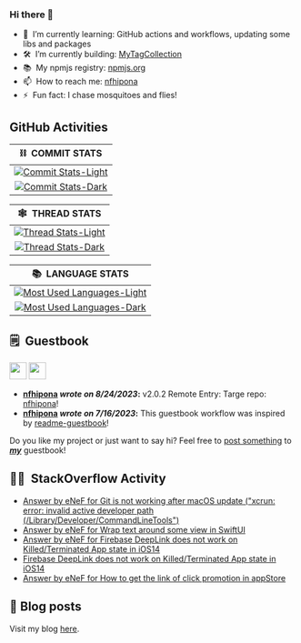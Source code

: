 ### Hi there 👋

<!--
**nfhipona/nfhipona** is a ✨ _special_ ✨ repository because its `README.md` (this file) appears on your GitHub profile.

Here are some ideas to get you started:

- 🔭 I’m currently working on ...
- 🌱 I’m currently learning ...
- 👯 I’m looking to collaborate on ...
- 🤔 I’m looking for help with ...
- 💬 Ask me about ...
- 📫 How to reach me: ...
- 😄 Pronouns: ...
- ⚡ Fun fact: ...
-->

- 🌱 &nbsp;I’m currently learning: GitHub actions and workflows, updating some libs and packages
- 🛠️ &nbsp;I’m currently building: [MyTagCollection](https://github.com/nfhipona/MyTagCollection)
- 📚 &nbsp;My npmjs registry: [npmjs.org](https://www.npmjs.com/~nfhipona)
- 📫 &nbsp;How to reach me: [nfhipona](mailto:github.oet1k@passmail.com)
- ⚡ &nbsp;Fun fact: I chase mosquitoes and flies!


## GitHub Activities

| **⛓️ &nbsp;COMMIT STATS** |
| :-----------------------: |
| [![Commit Stats-Light](https://github-readme-stats.vercel.app/api?username=nfhipona&show_icons=true&theme=graywhite&rank_icon=default&hide=issues&show=reviews&hide_title=true&card_width=600px#gh-light-mode-only)](https://github.com/anuraghazra/github-readme-stats#gh-light-mode-only)
[![Commit Stats-Dark](https://github-readme-stats.vercel.app/api?username=nfhipona&show_icons=true&theme=tokyonight&rank_icon=default&hide=issues&show=reviews&hide_title=true&card_width=600px#gh-dark-mode-only)](https://github.com/anuraghazra/github-readme-stats#gh-dark-mode-only) |

| **🕸️ &nbsp;THREAD STATS** |
| :-----------------------: |
| [![Thread Stats-Light](https://github-readme-stats.vercel.app/api?username=nfhipona&show_icons=true&theme=graywhite&rank_icon=percentile&include_all_commits=true&hide=stars,prs,contribs&show=discussions_started,discussions_answered&hide_title=true&card_width=600px#gh-light-mode-only)](https://github.com/anuraghazra/github-readme-stats#gh-light-mode-only)
[![Thread Stats-Dark](https://github-readme-stats.vercel.app/api?username=nfhipona&show_icons=true&theme=tokyonight&rank_icon=percentile&include_all_commits=true&hide=stars,prs,contribs&show=discussions_started,discussions_answered&hide_title=true&card_width=600px#gh-dark-mode-only)](https://github.com/anuraghazra/github-readme-stats#gh-dark-mode-only) |

| **📚 &nbsp;LANGUAGE STATS** |
| :-------------------------: |
| [![Most Used Languages-Light](https://github-readme-stats.vercel.app/api/top-langs/?username=nfhipona&layout=pie&theme=tokyonight&hide_title=true&card_width=600px#gh-light-mode-only)](https://github.com/anuraghazra/github-readme-stats#gh-light-mode-only)
[![Most Used Languages-Dark](https://github-readme-stats.vercel.app/api/top-langs/?username=nfhipona&layout=pie&theme=tokyonight&hide_title=true&card_width=600px#gh-dark-mode-only)](https://github.com/anuraghazra/github-readme-stats#gh-dark-mode-only) |


## 🗒 &nbsp;Guestbook
<!--START_SECTION:guestbook-section-->
<a href="https://github.com/nfhipona"><img src="https://private-avatars.githubusercontent.com/u/8805997?jwt=eyJhbGciOiJIUzI1NiIsInR5cCI6IkpXVCJ9.eyJpc3MiOiJnaXRodWIuY29tIiwiYXVkIjoicmF3LmdpdGh1YnVzZXJjb250ZW50LmNvbSIsImtleSI6ImtleTEiLCJleHAiOjE3MzQ2MjcyNDAsIm5iZiI6MTczNDYyNjA0MCwicGF0aCI6Ii91Lzg4MDU5OTcifQ.yBxfXUVwqmR_Gawctn_UQJJQXs5-99ZG5WZovHqNjbA&u=d6fb3a2c496478891b79f99be1ab40bf2c014426&v=4" height="30"/></a> <a href="https://github.com/nfhipona"><img src="https://private-avatars.githubusercontent.com/u/8805997?jwt=eyJhbGciOiJIUzI1NiIsInR5cCI6IkpXVCJ9.eyJpc3MiOiJnaXRodWIuY29tIiwiYXVkIjoicmF3LmdpdGh1YnVzZXJjb250ZW50LmNvbSIsImtleSI6ImtleTEiLCJleHAiOjE3MzQ2MjcyNDAsIm5iZiI6MTczNDYyNjA0MCwicGF0aCI6Ii91Lzg4MDU5OTcifQ.yBxfXUVwqmR_Gawctn_UQJJQXs5-99ZG5WZovHqNjbA&u=d6fb3a2c496478891b79f99be1ab40bf2c014426&v=4" height="30"/></a>

* **[nfhipona](https://github.com/nfhipona) *wrote on 8/24/2023*:** v2.0.2 Remote Entry: Targe repo: [nfhipona](https://github.com/nfhipona/nfhipona)!
* **[nfhipona](https://github.com/nfhipona) *wrote on 7/16/2023*:** This guestbook workflow was inspired by [readme-guestbook](https://github.com/muety/readme-guestbook)!

Do you like my project or just want to say hi? Feel free to [post something](https://github.com/nfhipona/nfhipona.github.io/issues/new?title=GUEST_BOOK_ENTRY) to ***[my](https://github.com/nfhipona)*** guestbook!
<!--END_SECTION:guestbook-section-->


## 👨‍💻 &nbsp;StackOverflow Activity
<!-- STACKOVERFLOW:START -->
- [Answer by eNeF for Git is not working after macOS update &lpar;&quot;xcrun: error: invalid active developer path &lpar;/Library/Developer/CommandLineTools&quot;&rpar;](https://stackoverflow.com/questions/52522565/git-is-not-working-after-macos-update-xcrun-error-invalid-active-developer-p/74202111#74202111)
- [Answer by eNeF for Wrap text around some view in SwiftUI](https://stackoverflow.com/questions/64494344/wrap-text-around-some-view-in-swiftui/72541003#72541003)
- [Answer by eNeF for Firebase DeepLink does not work on Killed/Terminated App state in iOS14](https://stackoverflow.com/questions/65929749/firebase-deeplink-does-not-work-on-killed-terminated-app-state-in-ios14/66152222#66152222)
- [Firebase DeepLink does not work on Killed/Terminated App state in iOS14](https://stackoverflow.com/questions/65929749/firebase-deeplink-does-not-work-on-killed-terminated-app-state-in-ios14)
- [Answer by eNeF for How to get the link of click promotion in appStore](https://stackoverflow.com/questions/65622402/how-to-get-the-link-of-click-promotion-in-appstore/65622679#65622679)
<!-- STACKOVERFLOW:END -->


## 📘 Blog posts

Visit my blog [here](https://nfhipona.github.io/blog/).
